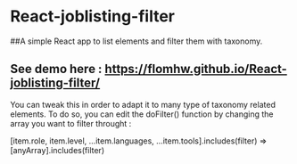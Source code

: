 # React-joblisting-filter
##A simple React app to list elements and filter them with taxonomy.
## See demo here : https://flomhw.github.io/React-joblisting-filter/

You can tweak this in order to adapt it to many type of taxonomy related elements.
To do so, you can edit the doFilter() function by changing the array you want to filter throught :

[item.role, item.level, ...item.languages, ...item.tools].includes(filter) => [anyArray].includes(filter)
